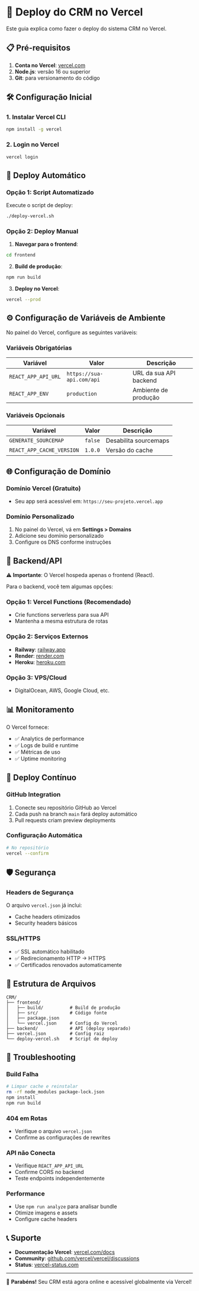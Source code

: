 # 🚀 Deploy do CRM no Vercel

Este guia explica como fazer o deploy do sistema CRM no Vercel.

## 📋 Pré-requisitos

1. **Conta no Vercel**: [vercel.com](https://vercel.com)
2. **Node.js**: versão 16 ou superior
3. **Git**: para versionamento do código

## 🛠️ Configuração Inicial

### 1. Instalar Vercel CLI

```bash
npm install -g vercel
```

### 2. Login no Vercel

```bash
vercel login
```

## 🚀 Deploy Automático

### Opção 1: Script Automatizado

Execute o script de deploy:

```bash
./deploy-vercel.sh
```

### Opção 2: Deploy Manual

1. **Navegar para o frontend**:
```bash
cd frontend
```

2. **Build de produção**:
```bash
npm run build
```

3. **Deploy no Vercel**:
```bash
vercel --prod
```

## ⚙️ Configuração de Variáveis de Ambiente

No painel do Vercel, configure as seguintes variáveis:

### Variáveis Obrigatórias

| Variável | Valor | Descrição |
|----------|-------|-----------|
| `REACT_APP_API_URL` | `https://sua-api.com/api` | URL da sua API backend |
| `REACT_APP_ENV` | `production` | Ambiente de produção |

### Variáveis Opcionais

| Variável | Valor | Descrição |
|----------|-------|-----------|
| `GENERATE_SOURCEMAP` | `false` | Desabilita sourcemaps |
| `REACT_APP_CACHE_VERSION` | `1.0.0` | Versão do cache |

## 🌐 Configuração de Domínio

### Domínio Vercel (Gratuito)
- Seu app será acessível em: `https://seu-projeto.vercel.app`

### Domínio Personalizado
1. No painel do Vercel, vá em **Settings > Domains**
2. Adicione seu domínio personalizado
3. Configure os DNS conforme instruções

## 🔧 Backend/API

⚠️ **Importante**: O Vercel hospeda apenas o frontend (React).

Para o backend, você tem algumas opções:

### Opção 1: Vercel Functions (Recomendado)
- Crie functions serverless para sua API
- Mantenha a mesma estrutura de rotas

### Opção 2: Serviços Externos
- **Railway**: [railway.app](https://railway.app)
- **Render**: [render.com](https://render.com)
- **Heroku**: [heroku.com](https://heroku.com)

### Opção 3: VPS/Cloud
- DigitalOcean, AWS, Google Cloud, etc.

## 📊 Monitoramento

O Vercel fornece:
- ✅ Analytics de performance
- ✅ Logs de build e runtime  
- ✅ Métricas de uso
- ✅ Uptime monitoring

## 🔄 Deploy Contínuo

### GitHub Integration
1. Conecte seu repositório GitHub ao Vercel
2. Cada push na branch `main` fará deploy automático
3. Pull requests criam preview deployments

### Configuração Automática
```bash
# No repositório
vercel --confirm
```

## 🛡️ Segurança

### Headers de Segurança
O arquivo `vercel.json` já inclui:
- Cache headers otimizados
- Security headers básicos

### SSL/HTTPS
- ✅ SSL automático habilitado
- ✅ Redirecionamento HTTP → HTTPS
- ✅ Certificados renovados automaticamente

## 📁 Estrutura de Arquivos

```
CRM/
├── frontend/
│   ├── build/          # Build de produção
│   ├── src/            # Código fonte
│   ├── package.json
│   └── vercel.json     # Config do Vercel
├── backend/            # API (deploy separado)
├── vercel.json         # Config raiz
└── deploy-vercel.sh    # Script de deploy
```

## 🐛 Troubleshooting

### Build Falha
```bash
# Limpar cache e reinstalar
rm -rf node_modules package-lock.json
npm install
npm run build
```

### 404 em Rotas
- Verifique o arquivo `vercel.json`
- Confirme as configurações de rewrites

### API não Conecta
- Verifique `REACT_APP_API_URL`
- Confirme CORS no backend
- Teste endpoints independentemente

### Performance
- Use `npm run analyze` para analisar bundle
- Otimize imagens e assets
- Configure cache headers

## 📞 Suporte

- **Documentação Vercel**: [vercel.com/docs](https://vercel.com/docs)
- **Community**: [github.com/vercel/vercel/discussions](https://github.com/vercel/vercel/discussions)
- **Status**: [vercel-status.com](https://vercel-status.com)

---

🎉 **Parabéns!** Seu CRM está agora online e acessível globalmente via Vercel!
